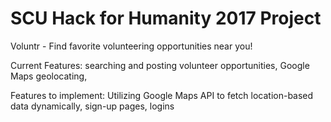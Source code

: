 <h1>
    SCU Hack for Humanity 2017 Project
</h1>

<p>
    Voluntr - Find favorite volunteering opportunities near you!
</p>

<p>
    Current Features: searching and posting volunteer opportunities, Google Maps geolocating, 
</p>

<p>
    Features to implement: Utilizing Google Maps API to fetch location-based data dynamically, sign-up pages, logins
</p>